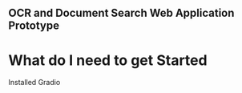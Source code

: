 ## OCR and Document Search Web Application Prototype

# What do I need to get Started
Installed Gradio